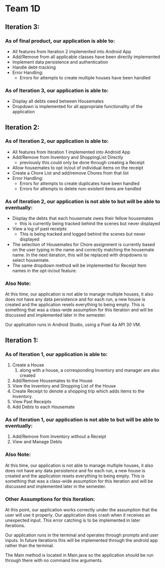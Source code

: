 # Team 1D

## Iteration 3:

### As of final product, our application is able to:
- All features from Iteration 2 implemented into Android App
- Add/Remove from all applicable classes have been directly implemented
- Implement data persistence and authentication
- Handle debt-tracking
- Error Handling:
  - Errors for attempts to create multiple houses have been handled

### As of Iteration 3, our application is able to:
- Display all debts owed between Housemates
- Dropdown is implemented for all appropriate functionality of the application

## Iteration 2:

### As of Iteration 2, our application is able to:
- All features from Iteration 1 implemented into Android App
- Add/Remove from Inventory and ShoppingList Directly
  - previously this could only be done through creating a Receipt
- Allow housemates to opt in/out of individual items on the receipt
- Create a Chore List and add/remove Chores from that list
- Error Handling:
  - Errors for attempts to create duplicates have been handled
  - Errors for attempts to delete non-existent items are handled

### As of Iteration 2, our application is not able to but will be able to eventually:
- Display the debts that each housemate owes their fellow housemates
  - this is currently being tracked behind the scenes but never displayed
- View a log of past receipts
  - This is being tracked and logged behind the scenes but never displayed
- The selection of Housemates for Chore assignment is currently based on the
user typing in the name and correctly matching the housemate name. In the next
iteration, this will be replaced with dropdowns to select housemate.
- The same dropdown method will be implemented for Receipt Item names in the 
opt-in/out feature.

### Also Note:
At this time, our application is not able to manage multiple houses,
it also does not have any data persistence and for each run, a new 
house is created and the application resets everything to being empty.
This is something that was a class-wide assumption for this iteration
and will be discussed and implemented later in the semester.

Our application runs in Android Studio, using a Pixel 4a API 30 VM.

## Iteration 1:

### As of Iteration 1, our application is able to:
1. Create a House
   1. along with a house, a corresponding Inventory and 
        manager are also created
2. Add/Remove Housemates to the House
3. View the Inventory and Shopping List of the House
4. Create Receipt to denote a shopping trip which adds items
    to the Inventory.
5. View Past Receipts
6. Add Debts to each Housemate

### As of Iteration 1, our application is not able to but will be able to eventually:
1. Add/Remove from Inventory without a Receipt
2. View and Manage Debts
### Also Note:
At this time, our application is not able to manage multiple houses,
it also does not have any data persistence and for each run, a new 
house is created and the application resets everything to being empty.
This is something that was a class-wide assumption for this iteration
and will be discussed and implemented later in the semester.

### Other Assumptions for this Iteration:
At this point, our application works correctly under the 
assumption that the user will use it properly. Our application 
does crash when it receives an unexpected input. This error 
catching is to be implemented in later iterations.

Our application runs in the terminal and operates through
prompts and user inputs. In future iterations this will be 
implemented through the android app rather than the terminal.

The Main method is located in Main.java so the application
should be run through there with no command line arguments.
